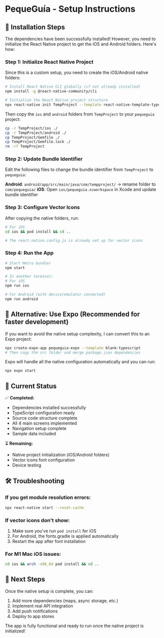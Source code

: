 # PequeGuía - Setup Instructions

## 🔧 Installation Steps

The dependencies have been successfully installed! However, you need to initialize the React Native project to get the iOS and Android folders. Here's how:

### Step 1: Initialize React Native Project

Since this is a custom setup, you need to create the iOS/Android native folders:

```bash
# Install React Native CLI globally (if not already installed)
npm install -g @react-native-community/cli

# Initialize the React Native project structure
npx react-native init TempProject --template react-native-template-typescript
```

Then copy the `ios` and `android` folders from `TempProject` to your `pequeguia` project:

```bash
cp -r TempProject/ios ./
cp -r TempProject/android ./
cp TempProject/Gemfile ./
cp TempProject/Gemfile.lock ./
rm -rf TempProject
```

### Step 2: Update Bundle Identifier

Edit the following files to change the bundle identifier from `TempProject` to `pequeguia`:

**Android**: `android/app/src/main/java/com/tempproject/` → rename folder to `com/pequeguia/`
**iOS**: Open `ios/pequeguia.xcworkspace` in Xcode and update bundle identifier

### Step 3: Configure Vector Icons

After copying the native folders, run:

```bash
# For iOS
cd ios && pod install && cd ..

# The react-native.config.js is already set up for vector icons
```

### Step 4: Run the App

```bash
# Start Metro bundler
npm start

# In another terminal:
# For iOS
npm run ios

# For Android (with device/emulator connected)
npm run android
```

## 🚀 Alternative: Use Expo (Recommended for faster development)

If you want to avoid the native setup complexity, I can convert this to an Expo project:

```bash
npx create-expo-app pequeguia-expo --template blank-typescript
# Then copy the src folder and merge package.json dependencies
```

Expo will handle all the native configuration automatically and you can run:

```bash
npx expo start
```

## 📱 Current Status

✅ **Completed:**

- Dependencies installed successfully
- TypeScript configuration ready
- Source code structure complete
- All 4 main screens implemented
- Navigation setup complete
- Sample data included

⏳ **Remaining:**

- Native project initialization (iOS/Android folders)
- Vector icons font configuration
- Device testing

## 🛠 Troubleshooting

### If you get module resolution errors:

```bash
npx react-native start --reset-cache
```

### If vector icons don't show:

1. Make sure you've run `pod install` for iOS
2. For Android, the fonts.gradle is applied automatically
3. Restart the app after font installation

### For M1 Mac iOS issues:

```bash
cd ios && arch -x86_64 pod install && cd ..
```

## 🎯 Next Steps

Once the native setup is complete, you can:

1. Add more dependencies (maps, async storage, etc.)
2. Implement real API integration
3. Add push notifications
4. Deploy to app stores

The app is fully functional and ready to run once the native project is initialized!
